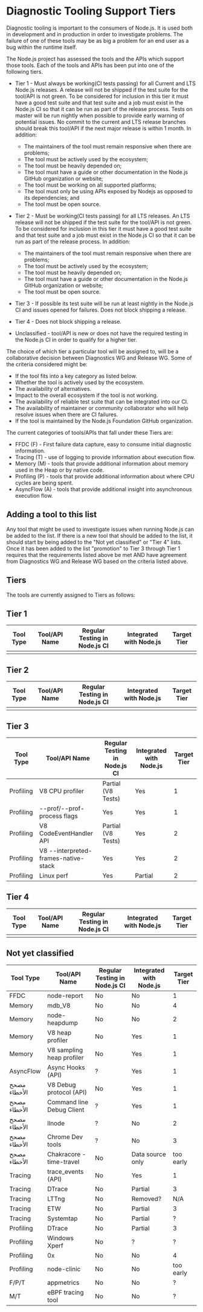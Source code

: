 # Diagnostic Tooling Support Tiers

Diagnostic tooling is important to the consumers of Node.js. It is used both in development and in production in order to investigate problems.  The failure of one of these tools may be as big a problem for an end user as a bug within the runtime itself.

The Node.js project has assessed the tools and the APIs which support those tools. Each of the tools and APIs has been put into one of the following tiers.

* Tier 1 - Must always be working(CI tests passing) for all Current and LTS Node.js releases. A release will not be shipped if the test suite for the tool/API is not green. To be considered for inclusion in this tier it must have a good test suite and that test suite and a job must exist in the Node.js CI so that it can be run as part of the release process.  Tests on master will be run nightly when possible to provide early warning of potential issues.  No commit to the current and LTS release branches should break this tool/API if the next major release is within 1 month. In addition:
  * The maintainers of the tool must remain responsive when there are problems;
  * The tool must be actively used by the ecosystem;
  * The tool must be heavily depended on;
  * The tool must have a guide or other documentation in the Node.js GitHub organization or website;
  * The tool must be working on all supported platforms;
  * The tool must only be using APIs exposed by Nodejs as opposed to its dependencies; and
  * The tool must be open source.

* Tier 2 - Must be working(CI tests passing) for all LTS releases. An LTS release will not be shipped if the test suite for the tool/API is not green. To be considered for inclusion in this tier it must have a good test suite and that test suite and a job must exist in the Node.js CI so that it can be run as part of the release process. In addition:
  * The maintainers of the tool must remain responsive when there are problems;
  * The tool must be actively used by the ecosystem;
  * The tool must be heavily depended on;
  * The tool must have a guide or other documentation in the Node.js GitHub organization or website;
  * The tool must be open source.

* Tier 3 - If possible its test suite will be run at least nightly in the Node.js CI and issues opened for failures.  Does not block shipping a release.

* Tier 4 - Does not block shipping a release.

* Unclassified - tool/API is new or does not have the required testing in the Node.js CI in order to qualify for a higher tier.

The choice of which tier a particular tool will be assigned to, will be a collaborative decision between Diagnostics WG and Release WG. Some of the criteria considered might be:

* If the tool fits into a key category as listed below.
* Whether the tool is actively used by the ecosystem.
* The availability of alternatives.
* Impact to the overall ecosystem if the tool is not working.
* The availability of reliable test suite that can be integrated into our CI.
* The availability of maintainer or community collaborator who will help resolve issues when there are CI failures.
* If the tool is maintained by the Node.js Foundation GitHub organization.

The current categories of tools/APIs that fall under these Tiers are:

* FFDC (F) - First failure data capture, easy to consume initial diagnostic information.
* Tracing (T) - use of logging to provide information about execution flow.
* Memory (M) - tools that provide additional information about memory used in the Heap or by native code.
* Profiling (P) - tools that provide additional information about where CPU cycles are being spent.
* AsyncFlow (A) - tools that provide additional insight into asynchronous execution flow.

## Adding a tool to this list

Any tool that might be used to investigate issues when running Node.js can be added to the list. If there is a new tool that should be added to the list, it should start by being added to the "Not yet classified" or "Tier 4" lists. Once it has been added to the list "promotion" to Tier 3 through Tier 1 requires that the requirements listed above be met AND have agreement from Diagnostics WG and Release WG based on the criteria listed above.

## Tiers

The tools are currently assigned to Tiers as follows:

## Tier 1

 | Tool Type | Tool/API Name | Regular Testing in Node.js CI | Integrated with Node.js | Target Tier |
 | --------- | ------------- | ----------------------------- | ----------------------- | ----------- |
 |           |               |                               |                         |             |

## Tier 2

 | Tool Type | Tool/API Name | Regular Testing in Node.js CI | Integrated with Node.js | Target Tier |
 | --------- | ------------- | ----------------------------- | ----------------------- | ----------- |
 |           |               |                               |                         |             |

## Tier 3

 | Tool Type | Tool/API Name                        | Regular Testing in Node.js CI | Integrated with Node.js | Target Tier |
 | --------- | ------------------------------------ | ----------------------------- | ----------------------- | ----------- |
 | Profiling | V8 CPU profiler                      | Partial (V8 Tests)            | Yes                     | 1           |
 | Profiling | --prof/--prof-process flags          | Yes                           | Yes                     | 1           |
 | Profiling | V8 CodeEventHandler API              | Partial (V8 Tests)            | Yes                     | 2           |
 | Profiling | V8 --interpreted-frames-native-stack | Yes                           | Yes                     | 2           |
 | Profiling | Linux perf                           | Yes                           | Partial                 | 2           |

## Tier 4

 | Tool Type | Tool/API Name | Regular Testing in Node.js CI | Integrated with Node.js | Target Tier |
 | --------- | ------------- | ----------------------------- | ----------------------- | ----------- |
 |           |               |                               |                         |             |

## Not yet classified

 | Tool Type    | Tool/API Name             | Regular Testing in Node.js CI | Integrated with Node.js | Target Tier |
 | ------------ | ------------------------- | ----------------------------- | ----------------------- | ----------- |
 | FFDC         | node-report               | No                            | No                      | 1           |
 | Memory       | mdb_V8                    | No                            | No                      | 4           |
 | Memory       | node-heapdump             | No                            | No                      | 2           |
 | Memory       | V8 heap profiler          | No                            | Yes                     | 1           |
 | Memory       | V8 sampling heap profiler | No                            | Yes                     | 1           |
 | AsyncFlow    | Async Hooks (API)         | ?                             | Yes                     | 1           |
 | مصحح الأخطاء | V8 Debug protocol (API)   | No                            | Yes                     | 1           |
 | مصحح الأخطاء | Command line Debug Client | ?                             | Yes                     | 1           |
 | مصحح الأخطاء | llnode                    | ?                             | No                      | 2           |
 | مصحح الأخطاء | Chrome Dev tools          | ?                             | No                      | 3           |
 | مصحح الأخطاء | Chakracore - time-travel  | No                            | Data source only        | too early   |
 | Tracing      | trace_events (API)        | No                            | Yes                     | 1           |
 | Tracing      | DTrace                    | No                            | Partial                 | 3           |
 | Tracing      | LTTng                     | No                            | Removed?                | N/A         |
 | Tracing      | ETW                       | No                            | Partial                 | 3           |
 | Tracing      | Systemtap                 | No                            | Partial                 | ?           |
 | Profiling    | DTrace                    | No                            | Partial                 | 3           |
 | Profiling    | Windows Xperf             | No                            | ?                       | ?           |
 | Profiling    | 0x                        | No                            | No                      | 4           |
 | Profiling    | node-clinic               | No                            | No                      | too early   |
 | F/P/T        | appmetrics                | No                            | No                      | ?           |
 | M/T          | eBPF tracing tool         | No                            | No                      | ?           |
